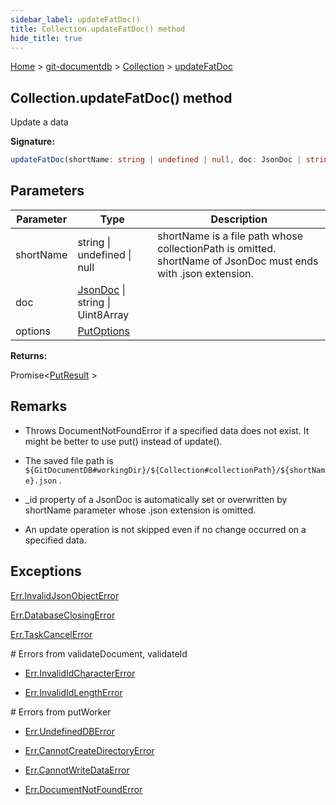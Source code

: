 ```yaml
---
sidebar_label: updateFatDoc()
title: Collection.updateFatDoc() method
hide_title: true
---
```


[Home](./index.md) &gt; [git-documentdb](./git-documentdb.md) &gt; [Collection](./git-documentdb.collection.md) &gt; [updateFatDoc](./git-documentdb.collection.updatefatdoc.md)

## Collection.updateFatDoc() method

Update a data

<b>Signature:</b>

```typescript
updateFatDoc(shortName: string | undefined | null, doc: JsonDoc | string | Uint8Array, options?: PutOptions): Promise<PutResult>;
```

## Parameters

|  Parameter | Type | Description |
|  --- | --- | --- |
|  shortName | string \| undefined \| null | shortName is a file path whose collectionPath is omitted. shortName of JsonDoc must ends with .json extension. |
|  doc | [JsonDoc](./git-documentdb.jsondoc.md) \| string \| Uint8Array |  |
|  options | [PutOptions](./git-documentdb.putoptions.md) |  |

<b>Returns:</b>

Promise&lt;[PutResult](./git-documentdb.putresult.md) &gt;

## Remarks

- Throws DocumentNotFoundError if a specified data does not exist. It might be better to use put() instead of update().

- The saved file path is `${GitDocumentDB#workingDir}/${Collection#collectionPath}/${shortName}.json` .

- \_id property of a JsonDoc is automatically set or overwritten by shortName parameter whose .json extension is omitted.

- An update operation is not skipped even if no change occurred on a specified data.

## Exceptions

[Err.InvalidJsonObjectError](./git-documentdb.err.invalidjsonobjecterror.md)

[Err.DatabaseClosingError](./git-documentdb.err.databaseclosingerror.md)

[Err.TaskCancelError](./git-documentdb.err.taskcancelerror.md)

\# Errors from validateDocument, validateId

- [Err.InvalidIdCharacterError](./git-documentdb.err.invalididcharactererror.md)

- [Err.InvalidIdLengthError](./git-documentdb.err.invalididlengtherror.md)

\# Errors from putWorker

- [Err.UndefinedDBError](./git-documentdb.err.undefineddberror.md)

- [Err.CannotCreateDirectoryError](./git-documentdb.err.cannotcreatedirectoryerror.md)

- [Err.CannotWriteDataError](./git-documentdb.err.cannotwritedataerror.md)

- [Err.DocumentNotFoundError](./git-documentdb.err.documentnotfounderror.md)

